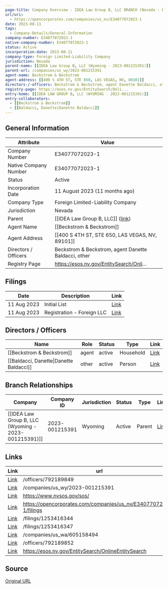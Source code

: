 ```yaml
---
page-title: Company Overview - IDEA Law Group B, LLC BRANCH (Nevada - E34077072023-1)
url/uri:
  - https://opencorporates.com/companies/us_nv/E34077072023-1
date: 2023-08-11
tags:
  - Company-Details/General-Information
company-number: E34077072023-1
native-company-number: E34077072023-1
status: Active
incorporation-date: 2023-08-11
company-type: Foreign Limited-Liability Company
jurisdiction: Nevada
parent-name: [[IDEA Law Group B, LLC (Wyoming - 2023-001215391)]]
parent-url: /companies/us_wy/2023-001215391
agent-name: Beckstrom & Beckstrom
agent-address: [[400 S 4TH ST, STE 650, LAS VEGAS, NV, 89101]]
directors-/-officers: Beckstrom & Beckstrom, agent Danette Baldacci, other
registry-page: https://esos.nv.gov/EntitySearch/Onli...
entry-home: [[IDEA LAW GROUP B, LLC (WYOMING - 2023-001215391)]]
entry-collaborators:
  - [[Beckstrom & Beckstrom]]
  - [[Baldacci, Danette|Danette Baldacci]]
---
```


## General Information
| Attribute          | Value                                       |
|--------------------|---------------------------------------------|
| Company Number     | E34077072023-1                              |
| Native Company Number | E34077072023-1                              |
| Status             | Active                                      |
| Incorporation Date | 11 August 2023 (11 months ago)              |
| Company Type       | Foreign Limited-Liability Company           |
| Jurisdiction       | Nevada                                      |
| Parent             | [[IDEA Law Group B, LLC]] ([link](/companies/us_wy/2023-001215391)) |
| Agent Name         | [[Beckstrom & Beckstrom]]                   |
| Agent Address      | [[400 S 4TH ST, STE 650, LAS VEGAS, NV, 89101]] |
| Directors / Officers | Beckstrom & Beckstrom, agent Danette Baldacci, other |
| Registry Page      | https://esos.nv.gov/EntitySearch/Onli...    |

## Filings
| Date        | Description                    | Link |
|-------------|--------------------------------|-------|
| 11 Aug 2023 | Initial List                   | [Link](https://opencorporates.com/filings/1253416347) |
| 11 Aug 2023 | Registration - Foreign LLC     | [Link](https://opencorporates.com/filings/1253416344) |

## Directors / Officers
| Name                 | Role            | Status     | Type        | Link |
|----------------------|-----------------|------------|-------------|------|
| [[Beckstrom & Beckstrom]] | agent           | active     | Household   | [Link](https://opencorporates.com/officers/792189849) |
| [[Baldacci, Danette\|Danette Baldacci]] | other           | active     | Person      | [Link](https://opencorporates.com/officers/792189852) |

## Branch Relationships
| Company                       | Company ID            | Jurisdiction         | Status   | Type       | Link                                | Start Date   | End Date     | Statement Link                      |
|--------------------------------|----------------------|----------------------|----------|------------|-------------------------------------|--------------|--------------|-------------------------------------|
| [[IDEA Law Group B, LLC (Wyoming - 2023-001215391)]] | 2023-001215391       | Wyoming              | Active   | Parent     | [Link](https://opencorporates.com/companies/us_wy/2023-001215391) | 28 Jan 2023  | N/A          | [Statement](https://opencorporates.com/statements/1600278162) |

## Links
| Link   | url                            
|--------|--------------------------------|
| [Link](/officers/792189849) |/officers/792189849           |
| [Link](/companies/us_wy/2023-001215391) |/companies/us_wy/2023-001215391|
| [Link](https://www.nvsos.gov/sos/) |https://www.nvsos.gov/sos/    |
| [Link](https://opencorporates.com/companies/us_nv/E34077072023-1/filings) |https://opencorporates.com/companies/us_nv/E34077072023-1/filings|
| [Link](/filings/1253416344) |/filings/1253416344           |
| [Link](/filings/1253416347) |/filings/1253416347           |
| [Link](/companies/us_wa/605158494) |/companies/us_wa/605158494    |
| [Link](/officers/792189852) |/officers/792189852           |
| [Link](https://esos.nv.gov/EntitySearch/OnlineEntitySearch) |https://esos.nv.gov/EntitySearch/OnlineEntitySearch|

## Source
[Original URL](https://opencorporates.com/companies/us_nv/E34077072023-1)
